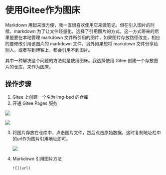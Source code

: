 # 使用Gitee作为图床

Markdown 用起来很方便，我一直很喜欢使用它来做笔记。但在引入图片的时候，markdown 为了让文件轻量化，选择了引用图片的方式。这一方式带来的后果是要在本地管理 markdown 文件所引用的图片，如果图片存放路径改变，相应的要修改引用该图片的 markdown 文件。另外如果想将 markdown 文件分享给别人，或者写到博客上，都会引用不到图片。

其中一种解决这个问题的方法就是使用图床。我选择使用 Gitee 创建一个存放图片的仓库，来作为图床。

## 操作步骤

1. Gitee 上创建一个名为 img-bed 的仓库
2. 开通 Gitee Pages 服务

![](https://gitee.com/Zed-cctw/img-bed/raw/master/img/img-5.png)

![](https://gitee.com/Zed-cctw/img-bed/raw/master/img/img-6.png)

3. 将图片存放在仓库中，点击图片文件，然后点击原始数据，这时复制地址栏中的url作为图片引用地址即可。

   ![](https://gitee.com/Zed-cctw/img-bed/raw/master/img/img-7.png)

4. Markdown 引用图片方法

   `![](url)`